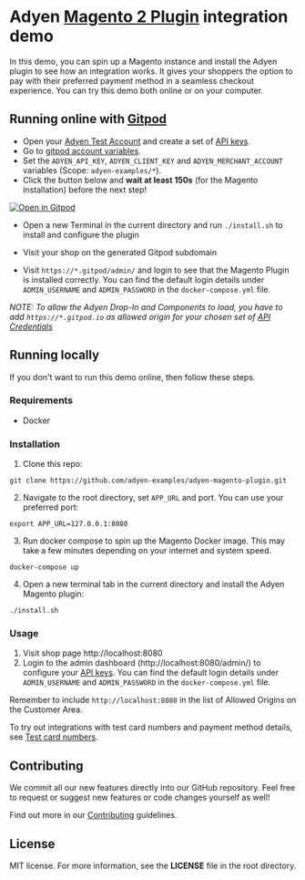 # Adyen [Magento 2 Plugin](https://docs.adyen.com/plugins/magento-2) integration demo

In this demo, you can spin up a Magento instance and install the Adyen plugin to see how an integration works. It gives your shoppers the option to pay with their preferred payment method in a seamless checkout experience. You can try this demo both online or on your computer.

## Running online with [Gitpod](https://gitpod.io/)

* Open your [Adyen Test Account](https://ca-test.adyen.com/ca/ca/overview/default.shtml) and create a set of [API keys](https://docs.adyen.com/user-management/how-to-get-the-api-key).
* Go to [gitpod account variables](https://gitpod.io/variables).
* Set the `ADYEN_API_KEY`, `ADYEN_CLIENT_KEY` and `ADYEN_MERCHANT_ACCOUNT` variables (Scope: `adyen-examples/*`).
* Click the button below and **wait at least 150s** (for the Magento installation) before the next step!

[![Open in Gitpod](https://gitpod.io/button/open-in-gitpod.svg)](https://gitpod.io/#https://github.com/adyen-examples/adyen-magento-plugin)

* Open a new Terminal in the current directory and run `./install.sh` to install and configure the plugin
* Visit your shop on the generated Gitpod subdomain

* Visit `https://*.gitpod/admin/` and login to see that the Magento Plugin is installed correctly.
You can find the default login details under `ADMIN_USERNAME` and `ADMIN_PASSWORD` in the `docker-compose.yml` file.

_NOTE: To allow the Adyen Drop-In and Components to load, you have to add `https://*.gitpod.io` as allowed origin for your chosen set of [API Credentials](https://ca-test.adyen.com/ca/ca/config/api_credentials_new.shtml)_

## Running locally

If you don't want to run this demo online, then follow these steps.

### Requirements

* Docker

### Installation

1. Clone this repo:

```
git clone https://github.com/adyen-examples/adyen-magento-plugin.git
```

2. Navigate to the root directory, set `APP_URL` and port. You can use your preferred port:

```
export APP_URL=127.0.0.1:8080
```

3. Run docker compose to spin up the Magento Docker image. This may take a few minutes depending on your internet and system speed.

```
docker-compose up
```

4. Open a new terminal tab in the current directory and install the Adyen Magento plugin:

```
./install.sh
```

### Usage

1. Visit shop page http://localhost:8080
2. Login to the admin dashboard (http://localhost:8080/admin/) to configure your [API keys](https://docs.adyen.com/user-management/how-to-get-the-api-key). You can find the default login details under `ADMIN_USERNAME` and `ADMIN_PASSWORD` in the `docker-compose.yml` file.

Remember to include `http://localhost:8080` in the list of Allowed Origins on the Customer Area.

To try out integrations with test card numbers and payment method details, see [Test card numbers](https://docs.adyen.com/development-resources/test-cards/test-card-numbers).

## Contributing

We commit all our new features directly into our GitHub repository. Feel free to request or suggest new features or code changes yourself as well!

Find out more in our [Contributing](https://github.com/adyen-examples/.github/blob/main/CONTRIBUTING.md) guidelines.

## License

MIT license. For more information, see the **LICENSE** file in the root directory.
